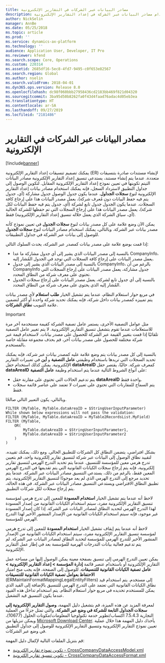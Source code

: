 ```yaml
---
title: مصادر البيانات عبر الشركات في التقارير الإلكترونية
description: يشرح لك هذا الموضوع كيفية استخدام مصادر البيانات عبر الشركة في إعداد التقارير الإلكترونية (ER).
author: NickSelin
manager: AnnBe
ms.date: 05/25/2018
ms.topic: article
ms.prod: ''
ms.service: dynamics-ax-platform
ms.technology: ''
audience: Application User, Developer, IT Pro
ms.reviewer: kfend
ms.search.scope: Core, Operations
ms.custom: 220314
ms.assetid: 2685df16-5ec8-4fd7-9495-c0f653e82567
ms.search.region: Global
ms.author: nselin
ms.search.validFrom: 2018-04-01
ms.dyn365.ops.version: Release 8.0
ms.openlocfilehash: dc98f060bbb27958436cd2183bb469f821d04320
ms.sourcegitcommit: 3ba95d50b8262fa0f43d4faad76adac4d05eb3ea
ms.translationtype: HT
ms.contentlocale: ar-SA
ms.lasthandoff: 09/27/2019
ms.locfileid: "2181486"
---
```

# <a name="cross-company-data-sources-in-electronic-reporting-er"></a>مصادر البيانات عبر الشركات في التقارير الإلكترونية

[!include[banner](../includes/banner.md)]

يمكنك تصميم تنسيقات إعداد التقارير الإلكترونية (ER) لإنشاء مستندات صادرة بتنسيقات متعددة. عندما يتم إنشاء مستند، يستدعي تنسيق إعداد التقارير الإلكترونية مصادر البيانات التيتم تكوينها في تعيين نموذج إعداد التقارير الإلكترونية المقابل. لتكوين الوصول إلى جداول التطبيق لاسترداد السجل، فإنه يمكنك استخدام مصادر بيانات إعداد التقارير الإلكترونية لنوع **سجلات الجداول**. عندما يكون جدول الوصول جدول مشاركة (أي، جدول يتم فيه حفظ البيانات دون مُعرف شركة)، يعمل مصدر البيانات هذا على إرجاع كافة السجلات. عندما يكون الجدول جدول تابع لشركة (أي، جدول يتم فيه حفظ البيانات لكل شركة)، يعمل مصدر البيانات هذا على إرجاع السجلات التي تم حفظها للشركة الحالية (أي، سياق الشركة الذي يعمل خلاله تنسيق إعداد التقارير الإلكترونية) فقط.

يمكن الآن وضع علامة على كل مصدر بيانات لنوع **سجلات الجدول** في تعيين نموذج كأنه مصدر بيانات عبر الشركة. وبالتالي، يمكنك استخدام مصادر البيانات لنوع **سجلات الجدول** للوصول إلى بيانات عبر الشركة في جداول التطبيقات.

إذا قمت بوضع علامة على مصدر بيانات كمصدر عبر الشركة، يحدث السلوك التالي:

- بالنسبة إلى مصدر البيانات الذي يشير إلى أي جدول مشاركة ما عدا CompanyInfo، يعمل مصدر البيانات على إرجاع كافة السجلات التي توجد في الجدول المُشار إليه. 
- بالنسبة إلى مصدر البيانات الذي يشير إلى جدول CompanyInfo، بالرغم من أن CompanyInfo جدول مشاركة، يعمل مصدر البيانات على إرجاع السجلات التي تحتوي على معرف شركة من النطاق المحدد.
- بالنسبة إلى أي جدول تابع لشركة، يعمل مصدر البيانات على إرجاع سجلات الجدول المُشار إليه الذي يحتوي على معرف شركة من النطاق المحدد.

في مربع حوار استعلام النظام، عندما يتم تشغيل الخيار **طلب استعلام** لأي مصدر بيانات يتم تمييزه كمصدر بيانات داخل شركة، فإنه يمكنك تحديد شركة واحدة أو أكثر لتضمين علامة التبويب **نطاق الشركات**.

> [!IMPORTANT]
> مثل عوامل التصفية الأخرى، يستمر عامل تصفية الشركة كقيمة مستخدمة آخر مرة للاستعلامات عندما تقوم بتشغيل تنسيق التقارير الإلكترونية‬. لا يتم تغيير عامل التصفية تلقائيًا إذا قمت بتغيير القيمة عبر الشركة للحصول على مصدر بيانات. لاستخدام قيمة عبر شركة مختلفة للحصول على مصدر بيانات آخر، قم بحذف مجموعة مقابلة خاصة بالمستخدم.

بالنسبة إلى كل مصدر بيانات يتم وضع علامة عليه كمصدر بيانات عبر شركة، فإنه يمكنك تحديد السجلات التي تريدها باستخدام وظيفتي **عامل التصفية** و **أين** في تعبيرات التقارير الإلكترونية. يمكن كذلك استخدام حقل **dataAreaID** كمعرف شركة. حاليًا، يقتصر حقل **dataAreaID** على أنواع الشروط التالية عندما يتم استخدام وظيفة **عامل التصفية**:

- يتم تدعيم الحالات التي تحتوي على مقارنة حقل **dataAreaID** واحدة فقط.
- يتم السماح للمقارنات التي تحتوي على تعبيرات لا تعتمد على عناصر قائمة سجلات فقط.

وبالتالي، يكون التعبير التالي صالحًا.

```
FILTER (MyTable, MyTable.dataAreaID = $StringUserInputParameter)
While shown below expressions will not pass the validation:
FILTER (MyTable, MyTable.dataAreaID = MyTable2RecordsList.MyField)
FILTER (MyTable, 
    OR(
        MyTable.dataAreaID = $StringUserInputParameter1,
        MyTable.dataAreaID = $StringUserInputParameter2
    )
)
```

بشكل افتراضي، يتضمن النطاق كل الشركات للتطبيق الحالي. ومع ذلك، يمكنك تقييده. لتقييد نطاق الوصول إلى البيانات عبر شركة لتنسيق تقارير إلكترونية واحد، قم بتعيين تدرج هرمي معين للمؤسسة للتنسيق. عندما يتم تحديد التدرج الهرمي لتنسيق تقارير إلكترونية، فإنه يتم إرجاع سجلات الكيانات القانونية التي يتم تقديمها في التدرج الهرمي المعين فقط، بالرغم من ذلك، يستدعي التنسيق مصادر البيانات عبر الشركة. عندما يتم تحديد مرجع إلى التدرج الهرمي الذي لم يعد موجودًا لتنسيق التقارير الإلكترونية، يتم تطبيق النطاق الافتراضي ويستدعي التنسيق مصادر البيانات عبر الشركة. في هذه الحالة، يتم إرجاع سجلات لكل شركات التطبيق.

لاحظ أنه عندما يتم تشغيل الخيار **استخدام المسودة** للمعين إلى تدرج هرمي لمؤسسة تنسيق التقارير الإلكترونية مفرد، سيتم استخدام الكيانات القانونية من إصدار المسودة لهذا التدرج الهرمي لتحديد النطاق لمصادر البيانات عبر الشركة. إذا كان إصدار المسودة غير موجود، فإنه سيتم استخدام الكيانات القانونية من الإصدار المنشور الأخير لهذا التدرج الهرمي للمؤسسة.

لاحظ أنه عندما يتم إيقاف تشغيل الخيار **استخدام المسودة** للمعين إلى تدرج هرمي لمؤسسة تنسيق التقارير الإلكترونية مفرد، سيتم استخدام الكيانات القانونية من الإصدار المنشور الأخير للتدرج الهرمي للمؤسسة لتحديد النطاق لمصادر البيانات عبر الشركة. لم يتم تدعيم فعالية بيانات التدرجات الهرمية للمؤسسة بعد في إطار عمل التقارير الإلكترونية.

يمكن تعيين التدرج الهرمي إلى تنسيق بصفحة معينة يمكن الوصول إليها من مساحة عمل التقارير الإلكترونية أو باستخدام عنصر قائمة **إدارة المؤسسة \> إعداد التقارير الإلكترونية \> عامل تصفية الكيانات القانونية للتنسيقات**. للوصول إلى الصفحة، فإنه يجب منح امتياز **‏‫الاحتفاظ بعوامل تصفية الكيانات القانونية للتنسيقات‬**  (ERMaintainFormatMappingLegalEntityFilters) إلى مستخدم. يتم استخدام قيد نطاق الكيانات القانونية التي تعتمد على التدرج الهرمي للتنسيق بالإضافة إلى القيد الذي يمكن للمستخدم تحديده في مربع حوار استعلام النظام. يتم استخدام تداخل هذه القيود عندما يكون التنسيق قيد التشغيل.

لمعرفة المزيد عن هذه الميزة، قم بتشغيل دليل المهمة، **وصول التقارير الإلكترونية إلى سجلات الجداول التابعة للشركة في وضع عبر الشركة**، والتي تمثل جزءًا من العملية التجارية ‬‏‫‬‏‫7.5.4.3 اكتساب/تطوير خدمة تكنولوجيا المعلومات/مكونات الحلول (10677)‬، ويمكن تنزيلها من [Microsoft Download Center](https://go.microsoft.com/fwlink/?linkid=874684). يأخذك دليل المهمة هذا خلال عملية تعيين نموذج التقارير الإلكترونية وتنسيق التقارير الإلكترونية للوصول إلى جداول التطبيق في وضع عبر الشركات.

قم بتنزيل الملفات التالية لإكمال دليل المهمة:

- [‏‫تكوين نموذج تقارير إلكترونية‬ - CrossCompanyDataAccessModel.xml](https://go.microsoft.com/fwlink/?linkid=874111)
- [‏‫تكوين تنسيق تقارير إلكترونية‬‬ - CrossCompanyDataAccessFormat.xml](https://go.microsoft.com/fwlink/?linkid=874111)
